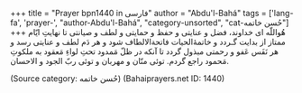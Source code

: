 +++
title = "Prayer bpn1440 in فارسی"
author = "Abdu'l-Bahá"
tags = ['lang-fa', 'prayer-', "author-Abdu'l-Bahá", "category-unsorted", "cat-حُسن خاتمه"]
+++
هُواللّه
ای خداوند، فضل و عنايتی و حفظ و حمايتی و لطف و صيانتی تا نهايتِ ايّام ممتاز از بدايت گـردد و خاتمۀالحيات فاتحةالالطاف شود و هر دَم لطف و عنايتی رسد و هر نَفَس عَفو و رحمتی مبذول گردد تا آنکه در ظلّ مَمدود تحتِ لواءِ مَعقود به ملکوتِ مَحمود راجع گردم. توئی منّان و مهربان و توئی ربّ الجود و الاحسان.

(Source category: حُسن خاتمه)
(Bahaiprayers.net ID: 1440)
